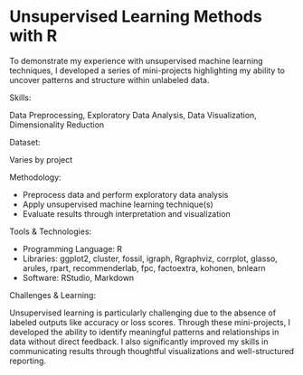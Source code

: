 # Unsupervised Learning Methods with R
To demonstrate my experience with unsupervised machine learning techniques, I developed a series of mini-projects highlighting my ability to uncover patterns and structure within unlabeled data.

Skills:

Data Preprocessing, Exploratory Data Analysis, Data Visualization, Dimensionality Reduction

Dataset: 

Varies by project

Methodology:
- Preprocess data and perform exploratory data analysis
- Apply unsupervised machine learning technique(s)
- Evaluate results through interpretation and visualization

Tools & Technologies:
- Programming Language: R
- Libraries: ggplot2, cluster, fossil, igraph, Rgraphviz, corrplot, glasso, arules, rpart, recommenderlab, fpc, factoextra, kohonen, bnlearn
- Software: RStudio, Markdown

Challenges & Learning:

Unsupervised learning is particularly challenging due to the absence of labeled outputs like accuracy or loss scores. Through these mini-projects, I developed the ability to identify meaningful patterns and relationships in data without direct feedback. I also significantly improved my skills in communicating results through thoughtful visualizations and well-structured reporting.

